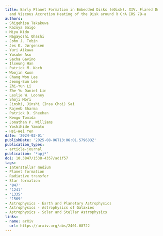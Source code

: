 ```yaml
---
title: Early Planet Formation in Embedded Disks (eDisk). XIV. Flared Dust Distribution
  and Viscous Accretion Heating of the Disk around R CrA IRS 7B-a
authors:
- Shigehisa Takakuwa
- Kazuya Saigo
- Miyu Kido
- Nagayoshi Ohashi
- John J. Tobin
- Jes K. Jørgensen
- Yuri Aikawa
- Yusuke Aso
- Sacha Gavino
- Ilseung Han
- Patrick M. Koch
- Woojin Kwon
- Chang Won Lee
- Jeong-Eun Lee
- Zhi-Yun Li
- Zhe-Yu Daniel Lin
- Leslie W. Looney
- Shoji Mori
- Jinshi, Jinshi (Insa Choi) Sai
- Rajeeb Sharma
- Patrick D. Sheehan
- Kengo Tomida
- Jonathan P. Williams
- Yoshihide Yamato
- Hsi-Wei Yen
date: '2024-03-01'
publishDate: '2025-08-06T13:06:01.579683Z'
publication_types:
- article-journal
publication: '*apj*'
doi: 10.3847/1538-4357/ad1f57
tags:
- Interstellar medium
- Planet formation
- Radiative transfer
- Star formation
- '847'
- '1241'
- '1335'
- '1569'
- Astrophysics - Earth and Planetary Astrophysics
- Astrophysics - Astrophysics of Galaxies
- Astrophysics - Solar and Stellar Astrophysics
links:
- name: arXiv
  url: https://arxiv.org/abs/2401.08722
---
```


